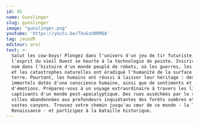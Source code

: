 ```yaml
---
id: 45
name: Gunslinger
slug: gunslinger
image: "gunslinger.png"
youtube: 'https://youtu.be/TXuGzUNRMQA'
tag: jeuxVR
editeur: arvi
text: >-
  Salut les cow-boys! Plongez dans l'univers d'un jeu de tir futuriste, où
  l'esprit du vieil Ouest se heurte à la technologie de pointe. Inscrivez votre
  nom dans l'histoire d'un monde peuplé de robots, où les guerres, les maladies
  et les catastrophes naturelles ont éradiqué l'humanité de la surface de la
  terre. Pourtant, les humains ont réussi à laisser leur héritage : des robots
  immortels dotés d'une conscience humaine, ainsi que de sentiments et
  d'émotions. Préparez-vous à un voyage extraordinaire à travers les lieux
  captivants d'un monde post-apocalyptique. Des rues asséchées par le soleil des
  villes abandonnées aux profondeurs inquiétantes des forêts sombres et des
  vastes canyons. Trouvez votre chemin jusqu'au cœur de ce monde - la Tour de la
  Renaissance - et participez à la bataille historique.
---
```


